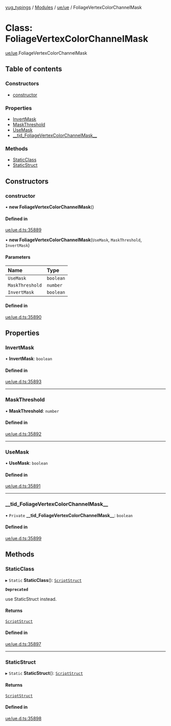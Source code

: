 [yug_typings](../README.md) / [Modules](../modules.md) / [ue/ue](../modules/ue_ue.md) / FoliageVertexColorChannelMask

# Class: FoliageVertexColorChannelMask

[ue/ue](../modules/ue_ue.md).FoliageVertexColorChannelMask

## Table of contents

### Constructors

- [constructor](ue_ue.FoliageVertexColorChannelMask.md#constructor)

### Properties

- [InvertMask](ue_ue.FoliageVertexColorChannelMask.md#invertmask)
- [MaskThreshold](ue_ue.FoliageVertexColorChannelMask.md#maskthreshold)
- [UseMask](ue_ue.FoliageVertexColorChannelMask.md#usemask)
- [\_\_tid\_FoliageVertexColorChannelMask\_\_](ue_ue.FoliageVertexColorChannelMask.md#__tid_foliagevertexcolorchannelmask__)

### Methods

- [StaticClass](ue_ue.FoliageVertexColorChannelMask.md#staticclass)
- [StaticStruct](ue_ue.FoliageVertexColorChannelMask.md#staticstruct)

## Constructors

### constructor

• **new FoliageVertexColorChannelMask**()

#### Defined in

[ue/ue.d.ts:35889](https://github.com/YugMetaverse/yug_typings/blob/b7d9b19/ue/ue.d.ts#L35889)

• **new FoliageVertexColorChannelMask**(`UseMask`, `MaskThreshold`, `InvertMask`)

#### Parameters

| Name | Type |
| :------ | :------ |
| `UseMask` | `boolean` |
| `MaskThreshold` | `number` |
| `InvertMask` | `boolean` |

#### Defined in

[ue/ue.d.ts:35890](https://github.com/YugMetaverse/yug_typings/blob/b7d9b19/ue/ue.d.ts#L35890)

## Properties

### InvertMask

• **InvertMask**: `boolean`

#### Defined in

[ue/ue.d.ts:35893](https://github.com/YugMetaverse/yug_typings/blob/b7d9b19/ue/ue.d.ts#L35893)

___

### MaskThreshold

• **MaskThreshold**: `number`

#### Defined in

[ue/ue.d.ts:35892](https://github.com/YugMetaverse/yug_typings/blob/b7d9b19/ue/ue.d.ts#L35892)

___

### UseMask

• **UseMask**: `boolean`

#### Defined in

[ue/ue.d.ts:35891](https://github.com/YugMetaverse/yug_typings/blob/b7d9b19/ue/ue.d.ts#L35891)

___

### \_\_tid\_FoliageVertexColorChannelMask\_\_

• `Private` **\_\_tid\_FoliageVertexColorChannelMask\_\_**: `boolean`

#### Defined in

[ue/ue.d.ts:35899](https://github.com/YugMetaverse/yug_typings/blob/b7d9b19/ue/ue.d.ts#L35899)

## Methods

### StaticClass

▸ `Static` **StaticClass**(): [`ScriptStruct`](ue_ue.ScriptStruct.md)

**`Deprecated`**

use StaticStruct instead.

#### Returns

[`ScriptStruct`](ue_ue.ScriptStruct.md)

#### Defined in

[ue/ue.d.ts:35897](https://github.com/YugMetaverse/yug_typings/blob/b7d9b19/ue/ue.d.ts#L35897)

___

### StaticStruct

▸ `Static` **StaticStruct**(): [`ScriptStruct`](ue_ue.ScriptStruct.md)

#### Returns

[`ScriptStruct`](ue_ue.ScriptStruct.md)

#### Defined in

[ue/ue.d.ts:35898](https://github.com/YugMetaverse/yug_typings/blob/b7d9b19/ue/ue.d.ts#L35898)
